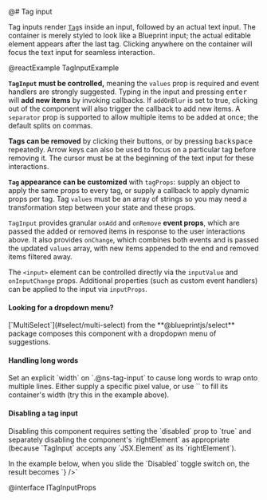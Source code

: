 @# Tag input

Tag inputs render [`Tag`](#core/components/tag)s inside an input, followed by an actual text input. The container is merely styled to look like a Blueprint input; the actual editable element appears after the last tag. Clicking anywhere on the container will focus the text input for seamless interaction.

@reactExample TagInputExample

**`TagInput` must be controlled,** meaning the `values` prop is required and event handlers are strongly suggested. Typing in the input and pressing <kbd>enter</kbd> will **add new items** by invoking callbacks. If `addOnBlur` is set to true, clicking out of the component will also trigger the callback to add new items. A `separator` prop is supported to allow multiple items to be added at once; the default splits on commas.

**Tags can be removed** by clicking their <span class="@ns-icon-standard @ns-icon-cross"></span> buttons, or by pressing <kbd>backspace</kbd> repeatedly. Arrow keys can also be used to focus on a particular tag before removing it. The cursor must be at the beginning of the text input for these interactions.

**`Tag` appearance can be customized** with `tagProps`: supply an object to apply the same props to every tag, or supply a callback to apply dynamic props per tag. Tag `values` must be an array of strings so you may need a transformation step between your state and these props.

`TagInput` provides granular `onAdd` and `onRemove` **event props**, which are passed the added or removed items in response to the user interactions above. It also provides `onChange`, which combines both events and is passed the updated `values` array, with new items appended to the end and removed items filtered away.

The `<input>` element can be controlled directly via the `inputValue` and `onInputChange` props. Additional properties (such as custom event handlers) can be applied to the input via `inputProps`.

<div class="@ns-callout @ns-intent-success @ns-icon-info-sign">
    <h4 class="@ns-heading">Looking for a dropdown menu?</h4>
    [`MultiSelect`](#select/multi-select) from the **@blueprintjs/select** package composes this component with a dropdopwn menu of suggestions.
</div>

<div class="@ns-callout @ns-intent-primary @ns-icon-info-sign">
    <h4 class="@ns-heading">Handling long words</h4>
    Set an explicit `width` on `.@ns-tag-input` to cause long words to wrap onto multiple lines. Either supply a specific pixel value, or use `<TagInput className="@ns-fill">` to fill its container's width (try this in the example above).
</div>

<div class="@ns-callout @ns-intent-primary @ns-icon-info-sign">
    <h4 class="@ns-heading">Disabling a tag input</h4>
    <p>Disabling this component requires setting the `disabled` prop to `true` and separately disabling the component's `rightElement` as appropriate (because `TagInput` accepts any `JSX.Element` as its `rightElement`).</p>
    <p>In the example below, when you slide the `Disabled` toggle switch on, the result becomes `<TagInput ... disabled={true} rightElement={<Button ... disabled={true} />} />`</p>
</div>

@interface ITagInputProps
